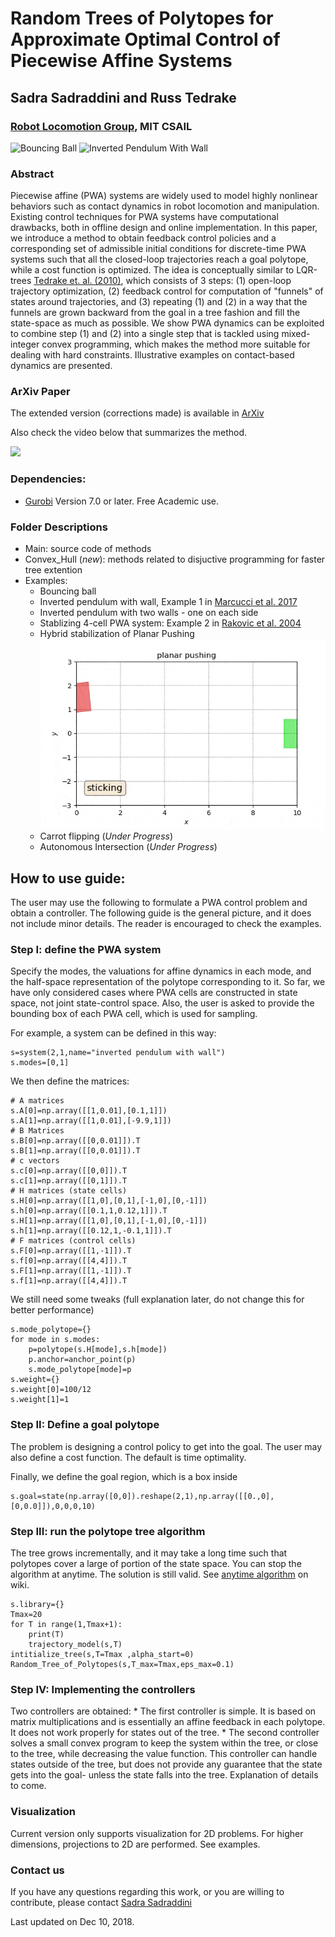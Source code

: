 # Random Trees of Polytopes for Approximate Optimal Control of Piecewise Affine Systems
## Sadra Sadraddini and Russ Tedrake
### [Robot Locomotion Group](http://groups.csail.mit.edu/locomotion/), MIT CSAIL

![Bouncing Ball](https://github.com/sadraddini/PWA-Control/raw/master/PWA_lib/Examples/Bouncing_ball/figures/ball_iterations.gif)
![Inverted Pendulum With Wall](https://github.com/sadraddini/PWA-Control/raw/master/PWA_lib/Examples/Inv_pendulum_wall/figures/inv_pendulum_wall_iterations.gif)

### Abstract
Piecewise affine (PWA) systems are widely used to model highly nonlinear behaviors such as contact dynamics in robot locomotion and manipulation. Existing control techniques for PWA systems have computational drawbacks, both in offline design and online implementation. 
In this paper, we introduce a method to obtain feedback control policies and a corresponding  set of admissible initial conditions for discrete-time PWA systems such that all the closed-loop trajectories reach a goal polytope, while a cost function is optimized. 
The idea is conceptually similar to LQR-trees [Tedrake et. al. (2010)](https://groups.csail.mit.edu/robotics-center/public_papers/Tedrake10.pdf), which consists of 3 steps: (1) open-loop trajectory optimization, (2) feedback control for computation of "funnels" of states around trajectories, and (3) repeating (1) and (2) in a way that the funnels are grown backward from the goal in a tree fashion and fill the state-space as much as possible. We show PWA dynamics can be exploited to combine step (1) and (2) into a single step that is tackled using mixed-integer convex programming, which makes the method more suitable for dealing with hard constraints. Illustrative examples on contact-based dynamics are presented. 

### ArXiv Paper
The extended version (corrections made) is available in [ArXiv](https://arxiv.org/pdf/1809.09716.pdf)

Also check the video below that summarizes the method.

[![](http://img.youtube.com/vi/gGH0EuIzkgY/0.jpg)](http://www.youtube.com/watch?v=gGH0EuIzkgY "Polytopic Trees")


### Dependencies:
* [Gurobi](http://www.gurobi.com/) Version 7.0 or later. Free Academic use.

### Folder Descriptions
* Main: source code of methods
* Convex_Hull (*new*): methods related to disjuctive programming for faster tree extention 
* Examples: 
    * Bouncing ball 
    * Inverted pendulum with wall, Example 1 in [Marcucci et al. 2017](http://groups.csail.mit.edu/robotics-center/public_papers/Marcucci17.pdf)
    * Inverted pendulum with two walls - one on each side
    * Stablizing 4-cell PWA system: Example 2 in [Rakovic et al. 2004](https://www.researchgate.net/profile/Michal_Kvasnica/publication/4143171_Computation_of_invariant_sets_for_piecewise_affine_discrete_time_systems_subject_to_bounded_disturbances/links/54d0b5930cf298d65668244c/Computation-of-invariant-sets-for-piecewise-affine-discrete-time-systems-subject-to-bounded-disturbances.pdf)
    * Hybrid stabilization of Planar Pushing ![](pushing_labeled.gif "Pushing!")
    * Carrot flipping (*Under Progress*)
    * Autonomous Intersection (*Under Progress*)
    

## How to use guide:
The user may use the following to formulate a PWA control problem and obtain a controller. The following guide is the general picture, and it does not include minor details. The reader is encouraged to check the examples. 

### Step I: define the PWA system

Specify the modes, the valuations for affine dynamics in each mode, and the half-space representation of the polytope corresponding to it. 
So far, we have only considered cases where PWA cells are constructed in state space, not joint state-control space. Also, the user is asked to provide the bounding box of each PWA cell, which is used for sampling.

For example, a system can be defined in this way:
```
s=system(2,1,name="inverted pendulum with wall")
s.modes=[0,1]
```
We then define the matrices:
```
# A matrices
s.A[0]=np.array([[1,0.01],[0.1,1]])
s.A[1]=np.array([[1,0.01],[-9.9,1]])
# B Matrices
s.B[0]=np.array([[0,0.01]]).T
s.B[1]=np.array([[0,0.01]]).T
# c vectors
s.c[0]=np.array([[0,0]]).T
s.c[1]=np.array([[0,1]]).T
# H matrices (state cells)
s.H[0]=np.array([[1,0],[0,1],[-1,0],[0,-1]])
s.h[0]=np.array([[0.1,1,0.12,1]]).T   
s.H[1]=np.array([[1,0],[0,1],[-1,0],[0,-1]])
s.h[1]=np.array([[0.12,1,-0.1,1]]).T  
# F matrices (control cells)
s.F[0]=np.array([[1,-1]]).T
s.f[0]=np.array([[4,4]]).T
s.F[1]=np.array([[1,-1]]).T
s.f[1]=np.array([[4,4]]).T
```
We still need some tweaks (full explanation later, do not change this for better performance)
```
s.mode_polytope={}
for mode in s.modes:
    p=polytope(s.H[mode],s.h[mode])
    p.anchor=anchor_point(p)
    s.mode_polytope[mode]=p
s.weight={}
s.weight[0]=100/12
s.weight[1]=1
```

### Step II: Define a goal polytope
The problem is designing a control policy to get into the goal. The user may also define a cost function. The default is time optimality. 


Finally, we define the goal region, which is a box inside 
```
s.goal=state(np.array([0,0]).reshape(2,1),np.array([[0.,0],[0,0.0]]),0,0,0,10)
```

### Step III: run the polytope tree algorithm
The tree grows incrementally, and it may take a long time such that polytopes cover a large of portion of the state space. You can stop the algorithm at anytime.
The solution is still valid. See [anytime algorithm](https://en.wikipedia.org/wiki/Anytime_algorithm) on wiki. 

```
s.library={}
Tmax=20
for T in range(1,Tmax+1):
    print(T)
    trajectory_model(s,T)
intitialize_tree(s,T=Tmax ,alpha_start=0)
Random_Tree_of_Polytopes(s,T_max=Tmax,eps_max=0.1)
```

### Step IV: Implementing the controllers
Two controllers are obtained:
    * The first controller is simple. It is based on matrix multiplications and is essentially an affine feedback in each polytope. It does not work properly for states out of the tree. 
    * The second controller solves a small convex program to keep the system within the tree, or close to the tree, while decreasing the value function. This controller can handle states outside of the tree, but does not provide any guarantee that the state gets into the goal- unless the state falls into the tree.
Explanation of details to come.

### Visualization
Current version only supports visualization for 2D problems. For higher dimensions, projections to 2D are performed. See examples. 

### Contact us
If you have any questions regarding this work, or you are willing to contribute, please contact [Sadra Sadraddini](mailto:sadra@mit.edu) 

Last updated on Dec 10, 2018.
